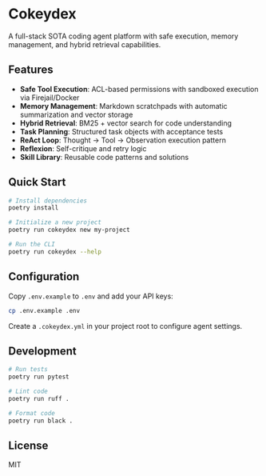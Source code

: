 # Cokeydex

A full-stack SOTA coding agent platform with safe execution, memory management, and hybrid retrieval capabilities.

## Features

- **Safe Tool Execution**: ACL-based permissions with sandboxed execution via Firejail/Docker
- **Memory Management**: Markdown scratchpads with automatic summarization and vector storage
- **Hybrid Retrieval**: BM25 + vector search for code understanding
- **Task Planning**: Structured task objects with acceptance tests
- **ReAct Loop**: Thought → Tool → Observation execution pattern
- **Reflexion**: Self-critique and retry logic
- **Skill Library**: Reusable code patterns and solutions

## Quick Start

```bash
# Install dependencies
poetry install

# Initialize a new project
poetry run cokeydex new my-project

# Run the CLI
poetry run cokeydex --help
```

## Configuration

Copy `.env.example` to `.env` and add your API keys:

```bash
cp .env.example .env
```

Create a `.cokeydex.yml` in your project root to configure agent settings.

## Development

```bash
# Run tests
poetry run pytest

# Lint code
poetry run ruff .

# Format code
poetry run black .
```

## License

MIT